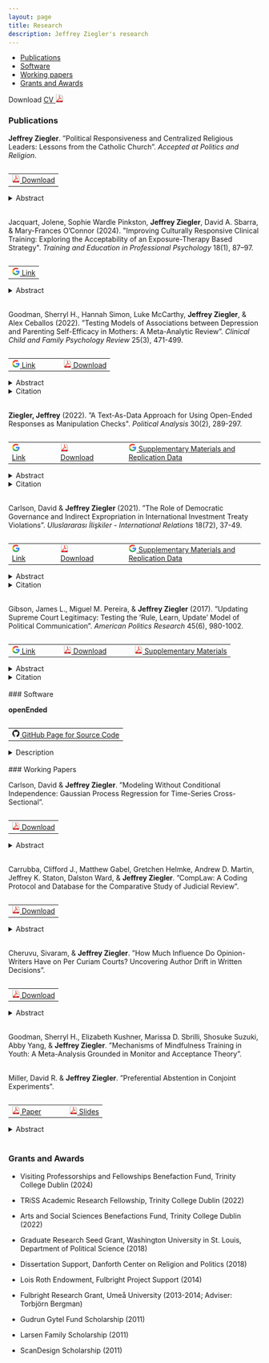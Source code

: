 ```yaml
---
layout: page
title: Research
description: Jeffrey Ziegler's research
---
```


<div class="navbar">
    <div class="navbar-inner">
        <ul class="nav">
            <li><a href="#publications">Publications</a></li>
	    <li><a href="#software">Software</a></li>
            <li><a href="#workingPapers">Working papers</a></li>
            <li><a href="#grants">Grants and Awards</a></li>
        </ul>
    </div>
</div>

Download <a href="https://www.dropbox.com/s/11wklrhabhnao5v/JeffZiegler_Public_CV.pdf?dl=0" target="_blank">	CV <img src="icons16/pdf-icon.png" alt="hi" class="inline"/> </a> <br/>

### <a name="publications"></a>Publications


**Jeffrey Ziegler**. ”Political Responsiveness and Centralized Religious Leaders: Lessons from the Catholic Church”. *Accepted at Politics and Religion*.
<table align="left">
  <tr>
	<td><a href="https://osf.io/kvz48/" target="_blank"> <img src="icons16/pdf-icon.png" alt="hi" class="inline"/> Download</a></td></tr>
</table><br/>

<details><summary> Abstract </summary>
<br/><p>
Are centralized leaders of religious organizations responsive to their followers' political preferences over time even when formal accountability mechanisms, such as elections, are weak or absent? I argue that such leaders have incentives to be responsive because they rely on dedicated members for legitimacy and support. I test this theory by examining the Catholic Church and its centralized leader, the Pope. First, I analyze over 10,000 papal statements to confirm that the papacy is responsive to Catholics' overall political concerns. Second, I conduct survey experiments in Brazil and Mexico to investigate how Catholics react to responsiveness. Catholics increase their organizational trust and participation when they receive papal messages that reflect their concerns, conditional on their existing commitment to the Church and their agreement with the Church on political issues. The evidence suggests that in religious organizations, centralized leaders reaffirm members' political interests because followers support religious organizations that are politically responsive.
</p><br/>
</details>
<br/>

Jacquart, Jolene, Sophie Wardle Pinkston, **Jeffrey Ziegler**, David A. Sbarra, & Mary-Frances O’Connor (2024). "Improving Culturally Responsive Clinical Training: Exploring the Acceptability of an Exposure-Therapy Based Strategy". *Training and Education in Professional Psychology* 18(1), 87–97.

<table align="left">
  <tr><td><a href="https://psycnet.apa.org/record/2024-20852-001" target="_blank"> <img src="icons16/google-icon.png" alt="hi" class="inline"/> Link </a></td></tr>
</table><br/>

<details><summary> Abstract </summary>
<br/><p>
Introduction: In the context of clinical care, discussions concerning culture are important for providing inclusive and culturally responsive evidence-based treatments. The present study contributes to training and educating anti-racist psychologists by exploring a teaching strategy aimed at actively changing behaviors that may hinder rapport and therapeutic efficacy for clients of underrepresented and marginalized backgrounds. Drawing upon an extensively researched clinical intervention for the treatment of anxiety and fear—exposure therapy—the study explored the feasibility and acceptability of an exposure-based teaching strategy that intervenes on anxiety and avoidance behavior around multicultural discussions with clients. <br/>
<br/>	

Methods: A 2-arm randomized controlled pilot study was conducted with graduate trainees in clinical psychology or counseling to compare an interactive exposure-based workshop (IEB; n = 19) involving repeated simulated client interactions focused on cultural factors to a training-as-usual workshop (TAU; n = 16) involving an instructional video on the topic. Pre- and post-intervention simulated client interactions focusing on multicultural dialogue were used to assess the specific variables of interest. Trainee feedback was obtained post-intervention. <br/>
<br/>	

Results: IEB workshop attendees rated the workshop as more useful and reported they were more likely to recommend the workshop to a peer as compared TAU workshop attendees. Trainee feedback highlights the utility and desire for practice opportunities with client actors and opportunities for constructive feedback. <br/>
<br/>	
	
Conclusions: Findings provide initial support for the acceptability and feasibility of an exposure-based clinical training to challenge avoidance behaviors and increase engagement in discussions around cultural factors with clients. 
</p><br/>
</details>
<br/>

Goodman, Sherryl H., Hannah Simon, Luke McCarthy, **Jeffrey Ziegler**, & Alex Ceballos (2022). ”Testing Models of Associations between Depression and Parenting Self-Efficacy in Mothers: A Meta-Analytic Review”. *Clinical Child and Family Psychology Review* 25(3), 471-499.

<table align="left">
  <tr><td><a href="https://link.springer.com/article/10.1007/s10567-022-00398-0" target="_blank"> <img src="icons16/google-icon.png" alt="hi" class="inline"/> Link </a></td>
	  <td></td>	  <td></td>  <td></td>
	<td><a href="https://www.dropbox.com/s/6b9v0gmqcotudt7/CCFPR.pdf?dl=0" target="_blank"> <img src="icons16/pdf-icon.png" alt="hi" class="inline"/> Download</a></td></tr>
</table><br/>

<details><summary> Abstract </summary>
<br/><p>
Numerous cross-sectional studies confirm the long-theorized association between mothers’ depression and lower parenting self-efficacy (PSE) beliefs. However, cross-sectional studies leave unanswered the direction of this association: Does depression predict PSE? Does PSE predict depression? Are both true? Does the strength of the association between depression and PSE, regardless of the direction, generalize across participant characteristics and study design features? How stable is PSE over time? And how effective are interventions at enhancing PSE? To answer these questions, we conducted a meta-analytic review of longitudinal studies. With 35 eligible studies (22,698 participants), we found support for both models: there was a significant pooled effect of both depression on PSE and of PSE on depression, with nearly identical effect sizes (d = −0.21 and −0.22, respectively). The association was stronger in samples with mothers’ younger average age and studies that measured PSE among mothers relative to during pregnancy. We found a medium degree of stability in the index of PSE, d = 0.60. Finally, the estimated pooled effect size between being in an intervention group versus control group and PSE was 0.505. Overall, we found support for (1) bidirectional associations between depression and PSE in mothers, (2) the stability of PSE over time, and (3) the strength of the relationship between PSE and depression with intervention. These results suggest the importance of continuing to develop, test, and disseminate interventions to enhance PSE. We interpret these findings in the context of both depression and low PSE having serious consequences for child outcomes and maladaptive parenting.
</p><br/>
</details>
<details><summary> Citation </summary>
<p>
<br/>
<pre>
@article{goodmanSimonMcCarthyZieglerCeballos2022,
  title={Testing Models of Associations Between Depression and Parenting Self-efficacy in Mothers: A Meta-analytic Review},
  author={Goodman, Sherryl H and Simon, Hannah and McCarthy, Luke and Ziegler, Jeffrey and Ceballos, Alex},
  journal={Clinical Child and Family Psychology Review},
  volume={25},
  number={3},
  pages={471--499},
  year={2022},
  publisher={Springer}
}
</pre>
</p><br/>
</details>
<br/>

**Ziegler, Jeffrey** (2022). ”A Text-As-Data Approach for Using Open-Ended Responses as Manipulation Checks". *Political Analysis* 30(2), 289-297.

<table align="left">
  <tr><td><a href="https://www.cambridge.org/core/journals/political-analysis/article/abs/textasdata-approach-for-using-openended-responses-as-manipulation-checks/C0A94C4CC5D0ECC72E8A670050D76ED4#article" target="_blank"> <img src="icons16/google-icon.png" alt="hi" class="inline"/> Link </a></td>
	  <td></td>	  <td></td>  <td></td>
	<td><a href="https://osf.io/preprints/socarxiv/ztgpm/" target="_blank"> <img src="icons16/pdf-icon.png" alt="hi" class="inline"/> Download</a></td>
	  <td></td>	  <td></td>  <td></td>
	<td><a href="https://dataverse.harvard.edu/dataset.xhtml?persistentId=doi:10.7910/DVN/WXIRQN" target="_blank"> <img src="icons16/google-icon.png" alt="hi" class="inline"/> Supplementary Materials and Replication Data</a></td></tr>
</table><br/>

<details><summary> Abstract </summary>
<br/><p>
Participants that complete online surveys and experiments may be inattentive, which can hinder researchers’ ability to draw substantive or causal inferences. As such, many practitioners include multiple factual or instructional closed-ended manipulation checks to identify low-attention respondents. However, closed-ended manipulation checks are either correct or incorrect, which allows participants to more easily guess and it reduces the potential variation in attention between respondents. In response to these shortcomings, I develop an automatic and standardized methodology to measure attention that relies on the text that respondents provide in an open-ended manipulation check. There are multiple benefits to this approach. First, it provides a continuous measure of attention, which allows for greater variation between respondents. Second, it reduces the reliance on subjective, paid humans to analyze open-ended responses.  Last, I outline how to diagnose the impact of inattentive workers on the overall results, including how to assess the average treatment effect of those respondents that likely received the treatment. I provide easy-to-use software in R to implement these suggestions for open-ended manipulation checks.
</p><br/>
</details>
<details><summary> Citation </summary>
<p>
<br/>
<pre>
@article{ziegler2022,
  title={A Text-As-Data Approach for Using Open-Ended Responses as Manipulation Checks},
  author={Ziegler, Jeffrey},
  journal={Political Analysis},
  volume={30},
  number={2},
  pages={289--297},
  year={2022},
  publisher={Cambridge University Press}
}
</pre>
</p><br/>
</details>
<br/>

Carlson, David & **Jeffrey Ziegler** (2021). ”The Role of Democratic Governance and Indirect Expropriation in International Investment Treaty
Violations”. *Uluslararası İlişkiler - International Relations* 18(72), 37-49.

<table align="left">
  <tr><td><a href="https://www.uidergisi.com.tr/yazilar/the-role-of-democratic-governance-and-indirect-expropriation-in-international-investment-treaty-violations" target="_blank"> <img src="icons16/google-icon.png" alt="hi" class="inline"/> Link </a></td>
	  <td></td>	  <td></td>  <td></td>
	  <td><a href="https://osf.io/preprints/socarxiv/b7xp2/" target="_blank"> <img src="icons16/pdf-icon.png" alt="hi" class="inline"/> Download</a></td>
	  <td></td>	  <td></td>  <td></td>
	<td><a href="https://dataverse.harvard.edu/dataset.xhtml?persistentId=doi:10.7910/DVN/TBKLWV" target="_blank"> <img src="icons16/google-icon.png" alt="hi" class="inline"/> Supplementary Materials and Replication Data</a></td></tr>
</table><br/>

<details><summary> Abstract </summary>
<br/><p>
Democracies are thought to violate treaties less frequently than non-democracies, yet democracies violate bilateral investment treaties (BITs) more often. Though democratic governments may intend to meet their international obligations, and though democratic institutions provide greater political constraints to encourage compliance, investment agreements may conflict with the goal of maintaining domestic public support. Specifically, we argue that credible elections create strong incentives for governments to side with domestic voters over foreign business interests, and to pass legislation that violates investment agreements. We use a data set of BIT violation complaints that better captures potential indirect expropriation to confirm prior findings that show a difference in violations by regime type. Importantly, however, governments are only more likely to violate BITs as credible elections approach. The results suggest that the ability of voters to sanction leaders is an important mechanism that incentivizes governments to potentially violate investment treaties through indirect expropriation.
</p><br/>
</details>
<details><summary> Citation </summary>
<p>
<br/>
<pre>
@article{carlsonZiegler2021,
  title={The Role of Democratic Governance and Indirect Expropriation in International Investment Treaty Violations},
  author={Carlson, David and Ziegler, Jeffrey},
  journal={Uluslararas{\i} {\.I}li{\c{s}}kiler Dergisi},
  volume={18},
  number={72},
  pages={37--49},
  year={2021}
}
</pre>
</p><br/>
</details>
<br/>

Gibson, James L., Miguel M. Pereira, & **Jeffrey Ziegler** (2017). ”Updating Supreme Court Legitimacy: Testing
the ’Rule, Learn, Update’ Model of Political Communication”. *American Politics Research* 45(6), 980-1002.

<table align="left">
  <tr><td><a href="http://journals.sagepub.com/doi/full/10.1177/1532673X17702353" target="_blank"> <img src="icons16/google-icon.png" alt="hi" class="inline"/> Link </a></td>
	  <td></td>	  <td></td>  <td></td>
	<td><a href="https://www.dropbox.com/s/1wq07kzo494s3pt/Gibson%2C%20Pereira%2C%20and%20Ziegler%202017.pdf?dl=0" target="_blank"> <img src="icons16/pdf-icon.png" alt="hi" class="inline"/> Download</a></td>
	  <td></td>	  <td></td>  <td></td>
	<td><a href="https://www.dropbox.com/s/gh0l4evmnd3xlj2/Appendix_Gibson%2C%20Pereira%2C%20and%20Ziegler%202017.pdf?dl=0" target="_blank"> <img src="icons16/pdf-icon.png" alt="hi" class="inline"/> Supplementary Materials</a></td></tr>
</table><br/>

<details><summary> Abstract </summary>
<p>
<br/>
One of the more important innovations in the study of how citizens assess the U.S. Supreme Court is the ideological updating model, which assumes that citizens grant legitimacy to the institution according to the perceived distance between themselves and the Court on a unidimensional ideological (liberal–conservative) continuum. Under this model, citizens are also said to update this calculation with every new salient Supreme Court decision. The model’s requirements, however, do not seem to square with the long-established view that Americans are largely innocent of ideology. Here, we conduct an audit of the model’s mechanisms using a series of empirical tests applied to a nationally representative sample. Our general conclusion is that the ideological updating model, especially when supplemented with the requirement that citizens must become aware of Court decisions, simply does not square with the realities of American politics. Students of Supreme Court legitimacy may therefore want to search for other theories of legitimacy updating.
<br/>
</p>
</details>

<details><summary> Citation </summary>
<p>
<br/>
<pre>
@article{gibsonPereiraZiegler2017,
  title={Updating Supreme Court Legitimacy: Testing the “Rule, Learn, Update” Model of Political Communication},
  author={Gibson, James L. and Pereira, Miguel M. and Ziegler, Jeffrey},
  journal={American Politics Research},
  volume={45},
  number={6},
  pages={980--1002},
  year={2017},
}
</pre>
</p><br/>
</details>
<br/>
### <a name="software"></a>Software

**openEnded**

<table align="left">
  <tr>
	<td><a href="https://github.com/jeffreyziegler/openEnded" target="_blank"> <img src="icons16/github-icon.png" alt="hi" class="inline"/> GitHub Page for Source Code</a></td>   </tr>
</table><br/>

<details><summary> Description </summary>
<br/><p>
Accompanying R package for "A Text-As-Data Approach for Using Open-Ended Responses as Manipulation Checks" to help researchers analyze manipulation checks that employ open-ended responses.
</p><br/>
</details>
<br/>
### <a name="workingPapers"></a>Working Papers

Carlson, David & **Jeffrey Ziegler**. ”Modeling Without Conditional Independence: Gaussian Process Regression for Time-Series Cross-Sectional”.

<table align="left">
  <tr>
	<td><a href="https://www.dropbox.com/s/37xy7u5y4y0kvti/GPR_TSCS.pdf?dl=0" target="_blank"> <img src="icons16/pdf-icon.png" alt="hi" class="inline"/> Download</a></td></tr>
</table><br/>

<details><summary> Abstract </summary>
<br/><p>
Social science researchers frequently need to analyze time-series cross-sectional (TSCS) data. There are well-known problems that these analyses encounter which make inferences particularly difficult, including serial correlation in the variables of interest across time, between-subject heterogeneity in baselines and temporal trends, as well as unbalanced panels. In these circumstances, both parameter estimates and their standard errors can be misleading and biased when inappropriately modeled. We offer a modeling strategy that is appropriate even when the panel is unbalanced utilizing Gaussian process regression (GPR). We argue it surpasses previous alternatives on many criteria across a range of commonly encountered situations with TSCS data. GPR offers the simplicity of standard inferential techniques while handling complex underlying data-generation. It is particularly useful for applications in which we doubt the assumptions of conditional independence, and when we do not know or do not want to assume a specific error structure associated with this non-independence.
</p><br/>
</details>
<br/>

Carrubba, Clifford J., Matthew Gabel, Gretchen Helmke, Andrew D. Martin, Jeffrey K. Staton, Dalston Ward, & **Jeffrey Ziegler**. ”CompLaw: A Coding Protocol and Database for the Comparative Study of Judicial Review”.

<table align="left">
  <tr>
	<td><a href="https://www.dropbox.com/s/wn3xwdympvypdsh/CompLaw_2023_01_12.pdf?dl=0" target="_blank"> <img src="icons16/pdf-icon.png" alt="hi" class="inline"/> Download</a></td></tr>
</table><br/>

<details><summary> Abstract </summary>
<br/><p>
A growing theoretical literature identifies how the process of constitutional review shapes judicial decision-making, legislative behavior, and even the constitutionality of legislation and executive actions. However, the empirical interrogation of these theoretical arguments is limited by the absence of a common protocol for coding constitutional review decisions across courts and time. We introduce such a coding protocol and database (CompLaw) of rulings by 42 constitutional courts. To illustrate the value of CompLaw, we examine a heretofore untested empirical implication about how review timing relates to rulings of unconstitutionality (Ward and Gabel 2019). First, we conduct a nuanced analysis of rulings by the French Constitutional Council over a 13-year period. We then examine the relationship between review timing and strike rates with a set of national constitutional courts in one year. Our data analysis highlights the benefits and flexibility of the CompLaw coding protocol for scholars of judicial review.
</p><br/>
</details>
<br/>

Cheruvu, Sivaram, & **Jeffrey Ziegler**. ”How Much Influence Do Opinion-Writers Have on Per Curiam Courts? Uncovering Author Drift in Written Decisions”.

<table align="left">
  <tr>
	<td><a href="https://osf.io/preprints/socarxiv/y4w5c/" target="_blank"> <img src="icons16/pdf-icon.png" alt="hi" class="inline"/> Download</a></td></tr>
</table><br/>

<details><summary> Abstract </summary>
<br/><p>
Research assessing judges' political preferences typically focuses on courts that publish individual votes and opinions, yet many courts issue per curiam judgments that do not permit public dissent. To overcome this limitation, we use convolutional neural networks (CNNs) to model the variation in judges' expressed preferences from language in aggregated judgments. Specifically, we apply CNNs to analyze the written judgments of judges-rapporteur and opinions of advocates-general from the Court of Justice of the European Union. Along a pro/anti-EU dimension, we estimate how judgments differ within (1) each case to the advocate-general's opinion, providing a baseline for the case's legal merits, and (2) each judge-rapporteur, which measures how judges alter their writing across cases. Our results provide novel empirical support for theoretic models of European judicial decision-making: more pro-EU opinions driven by the Court, not the advocates-general or judge-rapporteur, are associated with larger chambers and stronger external signals of compliance.
</p><br/>
</details>
<br/>

Goodman, Sherryl H., Elizabeth Kushner, Marissa D. Sbrilli, Shosuke Suzuki, Abby Yang, & **Jeffrey Ziegler**. ”Mechanisms of Mindfulness Training in Youth: A Meta-Analysis Grounded in Monitor and Acceptance Theory”.
<br/><br/>

Miller, David R. & **Jeffrey Ziegler**. ”Preferential Abstention in Conjoint Experiments”.
<table align="left">
  <tr>
	<td><a href="https://osf.io/preprints/socarxiv/4ws7m/" target="_blank"> <img src="icons16/pdf-icon.png" alt="hi" class="inline"/> Paper</a></td> 
	  	  <td></td>	  <td></td>  <td></td>
	  <td><a href="https://www.dropbox.com/scl/fi/zixst5870qfdkcckqb9nx/conjoint_nonresponse_printable.pdf?rlkey=pangnk0pewgs9okht3kwl49gy&dl=0" target="_blank"> <img src="icons16/pdf-icon.png" alt="hi" class="inline"/> Slides</a></td> </tr>
</table><br/>

<details><summary> Abstract </summary>
<br/><p>
Conjoint experiments are used to mimic political choices that people face, such as voting for public officials or selecting news stories. Conjoint designs, however, do not always mirror the real-world decision-making contexts that individuals engage in because respondents are typically forced to select one of the available options. We illustrate theoretically how offering respondents an abstention option can produce different average marginal component effects (AMCEs) relative to a forced- choice outcome. This difference depends on 1) the proportion of respondents who would rather abstain than select profiles lacking their preferred attribute-levels, and 2) those respondents’ preference orderings. Then, we replicate two conjoint experiments and demonstrate how omitting a realistic abstention option can lead to substantively different estimates of the AMCEs.
</p><br/>
</details>
<br/>

### <a name="grants"></a>Grants and Awards

- Visiting Professorships and Fellowships Benefaction Fund, Trinity College Dublin (2024)
  
- TRiSS Academic Research Fellowship, Trinity College Dublin (2022)

- Arts and Social Sciences Benefactions Fund, Trinity College Dublin (2022)

- Graduate Research Seed Grant, Washington University in St. Louis, Department of Political Science (2018)

- Dissertation Support, Danforth Center on Religion and Politics (2018)

- Lois Roth Endowment, Fulbright Project Support (2014)

- Fulbright Research Grant, Umeå University (2013-2014; Adviser: Torbjörn Bergman)

- Gudrun Gytel Fund Scholarship (2011)

- Larsen Family Scholarship (2011)

- ScanDesign Scholarship (2011)
